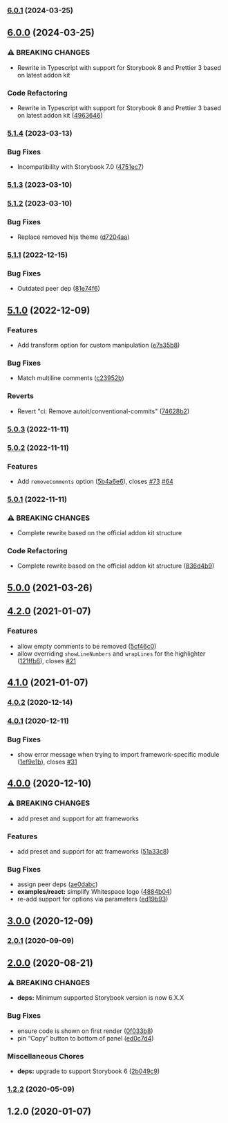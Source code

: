### [6.0.1](https://github.com/whitespace-se/storybook-addon-html/compare/6.0.0...6.0.1) (2024-03-25)

## [6.0.0](https://github.com/whitespace-se/storybook-addon-html/compare/v5.1.4...6.0.0) (2024-03-25)


### ⚠ BREAKING CHANGES

* Rewrite in Typescript with support for Storybook 8 and Prettier 3 based on latest addon kit

### Code Refactoring

* Rewrite in Typescript with support for Storybook 8 and Prettier 3 based on latest addon kit ([4963646](https://github.com/whitespace-se/storybook-addon-html/commit/4963646a1b08eeb19cda90c36d036c11921060c0))

### [5.1.4](https://github.com/whitespace-se/storybook-addon-html/compare/v5.1.3...v5.1.4) (2023-03-13)


### Bug Fixes

* Incompatibility with Storybook 7.0 ([4751ec7](https://github.com/whitespace-se/storybook-addon-html/commit/4751ec73ff55cd9fb7a7a4e452ae8524e42797be))

### [5.1.3](https://github.com/whitespace-se/storybook-addon-html/compare/v5.1.2...v5.1.3) (2023-03-10)

### [5.1.2](https://github.com/whitespace-se/storybook-addon-html/compare/v5.1.1...v5.1.2) (2023-03-10)


### Bug Fixes

* Replace removed hljs theme ([d7204aa](https://github.com/whitespace-se/storybook-addon-html/commit/d7204aa57f66e102ea19719786c29a7115d97a8e))

### [5.1.1](https://github.com/whitespace-se/storybook-addon-html/compare/v5.1.0...v5.1.1) (2022-12-15)


### Bug Fixes

* Outdated peer dep ([81e74f6](https://github.com/whitespace-se/storybook-addon-html/commit/81e74f658b8e60e691a6631061960fc130a187d0))

## [5.1.0](https://github.com/whitespace-se/storybook-addon-html/compare/v5.0.3...v5.1.0) (2022-12-09)


### Features

* Add transform option for custom manipulation ([e7a35b8](https://github.com/whitespace-se/storybook-addon-html/commit/e7a35b87e9afc8d377460ee131c9501a14810b97))


### Bug Fixes

* Match multiline comments ([c23952b](https://github.com/whitespace-se/storybook-addon-html/commit/c23952b75f0e471fd5c50d1a94a5540a9c6c7ad2))


### Reverts

* Revert "ci: Remove autoit/conventional-commits" ([74628b2](https://github.com/whitespace-se/storybook-addon-html/commit/74628b2b3be2abe3bce0d7137e63a9ca1aea87a6))

### [5.0.3](https://github.com/whitespace-se/storybook-addon-html/compare/v5.0.2...v5.0.3) (2022-11-11)

### [5.0.2](https://github.com/whitespace-se/storybook-addon-html/compare/v5.0.1...v5.0.2) (2022-11-11)


### Features

* Add `removeComments` option ([5b4a6e6](https://github.com/whitespace-se/storybook-addon-html/commit/5b4a6e6cef0c53b528903eefd3bebd23963e4aa1)), closes [#73](https://github.com/whitespace-se/storybook-addon-html/issues/73) [#64](https://github.com/whitespace-se/storybook-addon-html/issues/64)

### [5.0.1](https://github.com/whitespace-se/storybook-addon-html/compare/v5.0.0...v5.0.1) (2022-11-11)


### ⚠ BREAKING CHANGES

* Complete rewrite based on the official addon kit structure

### Code Refactoring

* Complete rewrite based on the official addon kit structure ([836d4b9](https://github.com/whitespace-se/storybook-addon-html/commit/836d4b97bdbe52a321210e7d612c53b4f3c0c771))

## [5.0.0](https://github.com/whitespace-se/storybook-addon-html/compare/v4.2.0...v5.0.0) (2021-03-26)

## [4.2.0](https://github.com/whitespace-se/storybook-addon-html/compare/v4.1.0...v4.2.0) (2021-01-07)


### Features

* allow empty comments to be removed ([5cf46c0](https://github.com/whitespace-se/storybook-addon-html/commit/5cf46c0a1ff31ae4cf4e5b9a000436368e8df77c))
* allow overriding `showLineNumbers` and `wrapLines` for the highlighter ([121ffb6](https://github.com/whitespace-se/storybook-addon-html/commit/121ffb6260f5f1567d612a8f616d300dec53ed66)), closes [#21](https://github.com/whitespace-se/storybook-addon-html/issues/21)

## [4.1.0](https://github.com/whitespace-se/storybook-addon-html/compare/v4.0.2...v4.1.0) (2021-01-07)

### [4.0.2](https://github.com/whitespace-se/storybook-addon-html/compare/v4.0.1...v4.0.2) (2020-12-14)

### [4.0.1](https://github.com/whitespace-se/storybook-addon-html/compare/v4.0.0...v4.0.1) (2020-12-11)


### Bug Fixes

* show error message when trying to import framework-specific module ([1ef9e1b](https://github.com/whitespace-se/storybook-addon-html/commit/1ef9e1b68f7757558de8d25e47b50dcc8a96b5d7)), closes [#31](https://github.com/whitespace-se/storybook-addon-html/issues/31)

## [4.0.0](https://github.com/whitespace-se/storybook-addon-html/compare/v3.0.0...v4.0.0) (2020-12-10)


### ⚠ BREAKING CHANGES

* add preset and support for att frameworks

### Features

* add preset and support for att frameworks ([51a33c8](https://github.com/whitespace-se/storybook-addon-html/commit/51a33c8b23870dd47ac899b98fb92427329ab971))


### Bug Fixes

* assign peer deps ([ae0dabc](https://github.com/whitespace-se/storybook-addon-html/commit/ae0dabc8f316612a9dfa4fe50062667b90643416))
* **examples/react:** simplify Whitespace logo ([4884b04](https://github.com/whitespace-se/storybook-addon-html/commit/4884b0490c081104d896db7e7afdcf92fe893ffb))
* re-add support for options via parameters ([ed19b93](https://github.com/whitespace-se/storybook-addon-html/commit/ed19b93ec6c7f3776e5e16866c7a87694d6ec758))

## [3.0.0](https://github.com/whitespace-se/storybook-addon-html/compare/v2.0.1...v3.0.0) (2020-12-09)

### [2.0.1](https://github.com/whitespace-se/storybook-addon-html/compare/v2.0.0...v2.0.1) (2020-09-09)

## [2.0.0](https://github.com/whitespace-se/storybook-addon-html/compare/v1.2.2...v2.0.0) (2020-08-21)


### ⚠ BREAKING CHANGES

* **deps:** Minimum supported Storybook version is now 6.X.X

### Bug Fixes

* ensure code is shown on first render ([0f033b8](https://github.com/whitespace-se/storybook-addon-html/commit/0f033b8c77178d18e700cd5f105b1fa336a65d51))
* pin “Copy” button to bottom of panel ([ed0c7d4](https://github.com/whitespace-se/storybook-addon-html/commit/ed0c7d43b236427fb66995256972a31807a98d7b))


### Miscellaneous Chores

* **deps:** upgrade to support Storybook 6 ([2b049c9](https://github.com/whitespace-se/storybook-addon-html/commit/2b049c9de87216cedd399876a7bcb38770ef9e40))

### [1.2.2](https://github.com/whitespace-se/storybook-addon-html/compare/v1.2.0...v1.2.2) (2020-05-09)

## 1.2.0 (2020-01-07)

